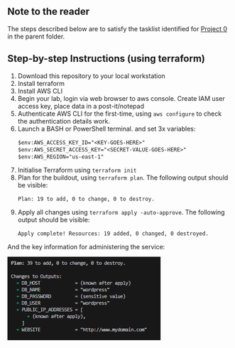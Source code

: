 
## Note to the reader

The steps described below are to satisfy the tasklist identified for [Project 0](../README.md) in the parent folder.

## Step-by-step Instructions (using terraform)
1. Download this repository to your local workstation
2. Install terraform
3. Install AWS CLI
4. Begin your lab, login via web browser to aws console. Create IAM user access key, place data in a post-it/notepad
5. Authenticate AWS CLI for the first-time, using `aws configure` to check the authentication details work.
6. Launch a BASH or PowerShell terminal. and set 3x variables:
    ```
    $env:AWS_ACCESS_KEY_ID="<KEY-GOES-HERE>"
    $env:AWS_SECRET_ACCESS_KEY="<SECRET-VALUE-GOES-HERE>"
    $env:AWS_REGION="us-east-1"
    ```
7. Initialise Terraform using `terraform init`
8. Plan for the buildout, using `terraform plan`. The following output should be visible:
    ```
    Plan: 19 to add, 0 to change, 0 to destroy.
    ```
9. Apply all changes using `terraform apply -auto-approve`. The following output should be visible:
    ```
    Apply complete! Resources: 19 added, 0 changed, 0 destroyed.
    ```


And the key information for administering the service:

![output](Outputs.png)

